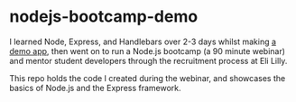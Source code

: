 # nodejs-bootcamp-demo

I learned Node, Express, and Handlebars over 2-3 days whilst making [a demo app](https://github.com/mattdean1/quake-supply), then went on to run a Node.js bootcamp (a 90 minute webinar) and mentor student developers through the recruitment process at Eli Lilly.

This repo holds the code I created during the webinar, and showcases the basics of Node.js and the Express framework.
